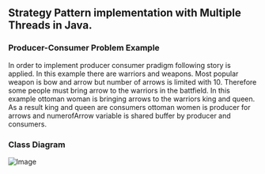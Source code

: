## Strategy Pattern implementation with Multiple Threads in Java.

### Producer-Consumer Problem Example

In order to implement producer consumer pradigm following story is applied. In this example there are warriors and weapons. Most popular weapon is bow and arrow but number of arrows is limited with 10. Therefore some people must bring arrow to the warriors in the battfield.
In this example ottoman woman is bringing arrows to the warriors king and queen. As a result king and queen are consumers ottoman women is producer for arrows and numerofArrow variable is shared buffer by producer and consumers.

### Class Diagram

![Image](https://i.ibb.co/r0rkhw5/remainder.png)
